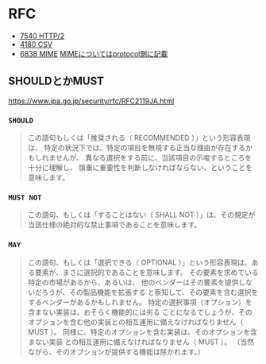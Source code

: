 # RFC

* [7540 HTTP/2](https://tools.ietf.org/html/rfc7540)
* [4180 CSV](https://tools.ietf.org/html/rfc4180)
* [6838 MIME](https://tools.ietf.org/html/rfc6838) [MIMEについてはprotocol側に記載](../protocol/http/)

## SHOULDとかMUST

https://www.ipa.go.jp/security/rfc/RFC2119JA.html

### `SHOULD`

> この語句もしくは「推奨される（ RECOMMENDED ）」という形容表現は、 特定の状況下では、特定の項目を無視する正当な理由が存在するかもしれませんが、 異なる選択をする前に、当該項目の示唆するところを十分に理解し、 慎重に重要性を判断しなければならない、ということを意味します。

### `MUST NOT`

> この語句、もしくは「することはない（ SHALL NOT ）」は、その規定が当該仕様の絶対的な禁止事項であることを意味します。

### `MAY`

> この語句、もしくは「選択できる（ OPTIONAL ）」という形容表現は、ある要素が、まさに選択的であることを意味します。 その要素を求めている特定の市場があるから、あるいは、 他のベンダーはその要素を提供しないだろうが、その製品機能を拡張する と察知して、その要素を含む選択をするベンダーがあるかもしれません。 特定の選択事項（オプション）を含まない実装は、おそらく機能的には劣る ことになるでしょうが、そのオプションを含む他の実装との相互運用に備えなければなりません（ MUST ）。 同様に、特定のオプションを含む実装は、そのオプションを含まない実装 との相互運用に備えなければなりません（ MUST ）。
（当然ながら、そのオプションが提供する機能は除かれます。）

